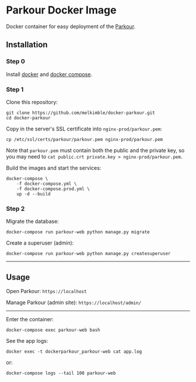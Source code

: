 # Parkour Docker Image

Docker container for easy deployment of the [Parkour](https://github.com/melkimble/parkour).

## Installation

### Step 0

Install [docker](https://docs.docker.com/install/) and [docker compose](https://docs.docker.com/compose/install/#install-compose).

### Step 1

Clone this repository:
```
git clone https://github.com/melkimble/docker-parkour.git
cd docker-parkour
```

Copy in the server's SSL certificate into `nginx-prod/parkour.pem`:

```
cp /etc/ssl/certs/parkour/parkour.pem nginx-prod/parkour.pem
```

Note that `parkour.pem` must contain both the public and the private key, so you may need to `cat public.crt private.key > nginx-prod/parkour.pem`.

Build the images and start the services:

```
docker-compose \
	-f docker-compose.yml \
	-f docker-compose.prod.yml \
	up -d --build
```

### Step 2

Migrate the database:
```
docker-compose run parkour-web python manage.py migrate
```

Create a superuser (admin):
```
docker-compose run parkour-web python manage.py createsuperuser
```

---

## Usage

Open Parkour: ```https://localhost```

Manage Parkour (admin site): ```https://localhost/admin/```

---

Enter the container:

```
docker-compose exec parkour-web bash
```

See the app logs:

```
docker exec -t dockerparkour_parkour-web cat app.log
```

or:

```
docker-compose logs --tail 100 parkour-web
```
